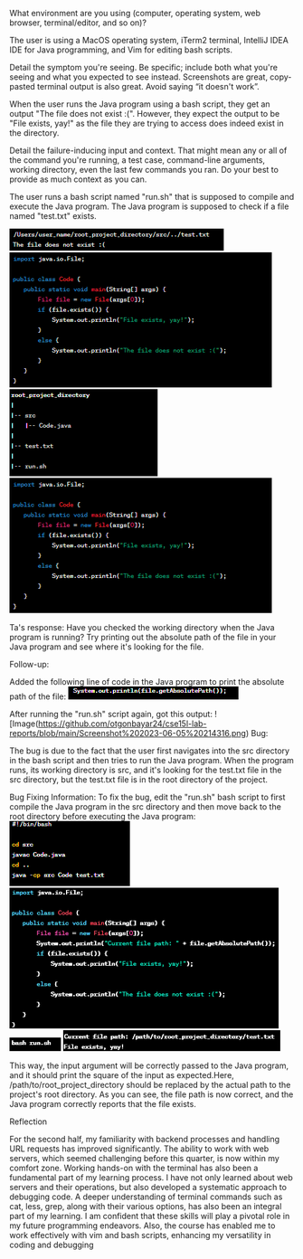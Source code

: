 What environment are you using (computer, operating system, web browser, terminal/editor, and so on)?

The user is using a MacOS operating system, iTerm2 terminal, IntelliJ IDEA IDE for Java programming, and Vim for editing bash scripts.

Detail the symptom you're seeing. Be specific; include both what you're seeing and what you expected to see instead. Screenshots are great, copy-pasted terminal output is also great. Avoid saying “it doesn't work”.

When the user runs the Java program using a bash script, they get an output "The file does not exist :(". However, they expect the output to be "File exists, yay!" as the file they are trying to access does indeed exist in the directory.

Detail the failure-inducing input and context. That might mean any or all of the command you're running, a test case, command-line arguments, working directory, even the last few commands you ran. Do your best to provide as much context as you can.

The user runs a bash script named "run.sh" that is supposed to compile and execute the Java program. The Java program is supposed to check if a file named "test.txt" exists.

![Image](https://github.com/otgonbayar24/cse15l-lab-reports/blob/main/Screenshot%202023-06-05%20212240.png)
![Image](https://github.com/otgonbayar24/cse15l-lab-reports/blob/main/Screenshot%202023-06-05%20212231.png)
![image](https://github.com/otgonbayar24/cse15l-lab-reports/blob/main/Screenshot%202023-06-05%20213825.png)
![Image](https://github.com/otgonbayar24/cse15l-lab-reports/blob/main/Screenshot%202023-06-05%20212231.png)



Ta's response:
Have you checked the working directory when the Java program is running? Try printing out the absolute path of the file in your Java program and see where it's looking for the file.

Follow-up:

Added the following line of code in the Java program to print the absolute path of the file:
![Image](https://github.com/otgonbayar24/cse15l-lab-reports/blob/main/Screenshot%202023-06-05%20214311.png)

After running the "run.sh" script again, got this output:
![Image(https://github.com/otgonbayar24/cse15l-lab-reports/blob/main/Screenshot%202023-06-05%20214316.png)
Bug:

The bug is due to the fact that the user first navigates into the src directory in the bash script and then tries to run the Java program. When the program runs, its working directory is src, and it's looking for the test.txt file in the src directory, but the test.txt file is in the root directory of the project.

Bug Fixing Information:
To fix the bug, edit the "run.sh" bash script to first compile the Java program in the src directory and then move back to the root directory before executing the Java program:
![Image](https://github.com/otgonbayar24/cse15l-lab-reports/blob/main/Screenshot%202023-06-05%20215258.png)
![Image](https://github.com/otgonbayar24/cse15l-lab-reports/blob/main/Screenshot%202023-06-05%20215317.png)
![Image](https://github.com/otgonbayar24/cse15l-lab-reports/blob/main/Screenshot%202023-06-05%20215321.png)
![Image](https://github.com/otgonbayar24/cse15l-lab-reports/blob/main/Screenshot%202023-06-05%20215325.png)

This way, the input argument will be correctly passed to the Java program, and it should print the square of the input as expected.Here, /path/to/root_project_directory should be replaced by the actual path to the project's root directory. As you can see, the file path is now correct, and the Java program correctly reports that the file exists.



Reflection


 For the second half, my familiarity with backend processes and handling URL requests has improved significantly. The ability to work with web servers, which seemed challenging before this quarter, is now within my comfort zone.
Working hands-on with the terminal has also been a fundamental part of my learning process. I have not only learned about web servers and their operations, but also developed a systematic approach to debugging code.
A deeper understanding of terminal commands such as cat, less, grep, along with their various options, has also been an integral part of my learning. I am confident that these skills will play a pivotal role in my future programming endeavors.
Also, the course has enabled me to work effectively with vim and bash scripts, enhancing my versatility in coding and debugging

